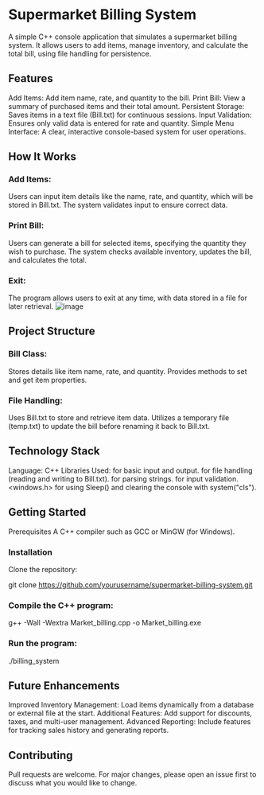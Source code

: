 # Supermarket Billing System

A simple C++ console application that simulates a supermarket billing system. It allows users to add items, manage inventory, and calculate the total bill, using file handling for persistence.

## Features

Add Items: Add item name, rate, and quantity to the bill.
Print Bill: View a summary of purchased items and their total amount.
Persistent Storage: Saves items in a text file (Bill.txt) for continuous sessions.
Input Validation: Ensures only valid data is entered for rate and quantity.
Simple Menu Interface: A clear, interactive console-based system for user operations.

## How It Works

### Add Items:

Users can input item details like the name, rate, and quantity, which will be stored in Bill.txt. The system validates input to ensure correct data.

### Print Bill:

Users can generate a bill for selected items, specifying the quantity they wish to purchase. The system checks available inventory, updates the bill, and calculates the total.

### Exit:

The program allows users to exit at any time, with data stored in a file for later retrieval.
![image](https://github.com/user-attachments/assets/16644c40-adac-4ceb-841f-1d91fdc9e576)

## Project Structure

### Bill Class:

Stores details like item name, rate, and quantity.
Provides methods to set and get item properties.

### File Handling:

Uses Bill.txt to store and retrieve item data.
Utilizes a temporary file (temp.txt) to update the bill before renaming it back to Bill.txt.

## Technology Stack

Language: C++
Libraries Used:
<iostream> for basic input and output.
<fstream> for file handling (reading and writing to Bill.txt).
<sstream> for parsing strings.
<limits> for input validation.
<windows.h> for using Sleep() and clearing the console with system("cls").

## Getting Started

Prerequisites
A C++ compiler such as GCC or MinGW (for Windows).

### Installation

Clone the repository:

git clone https://github.com/yourusername/supermarket-billing-system.git

### Compile the C++ program:

g++ -Wall -Wextra Market_billing.cpp -o Market_billing.exe

### Run the program:

./billing_system

## Future Enhancements

Improved Inventory Management: Load items dynamically from a database or external file at the start.
Additional Features: Add support for discounts, taxes, and multi-user management.
Advanced Reporting: Include features for tracking sales history and generating reports.

## Contributing

Pull requests are welcome. For major changes, please open an issue first to discuss what you would like to change.
